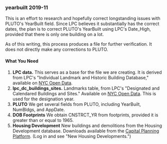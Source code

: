 <h3>yearbuilt 2019-11</h3>

<p>This is an effort to research and hopefully correct longstanding issues
with PLUTO's YearBuilt field. Since LPC believes it substantially has the
correct dates, the plan is to correct PLUTO's YearBuilt using LPC's Date_High,
provided that there is only one building on a lot.</p>

<p>As of this writing, this process produces a file for further verification.
It does not directly make any corrections to PLUTO.</p>

<h4>What You Need</h4>

<ol>
<li><strong>LPC data.</strong> This serves as a base for the file we are creating. It
is derived from LPC's "Individual Landmark and Historic Building Database," available on <a
href="https://data.cityofnewyork.us/Housing-Development/LPC-Individual-Landmark-and-Historic-District-Buil/7mgd-s57w">NYC Open Data</a>.</li>
<li><strong>lpc_dc_buildings_sites.</strong> Landmarks table, from LPC's "Designated and
Calendared Buildings and Sites." Available on <a href="https://data.cityofnewyork.us/Housing-Development/Designated-and-Calendared-Buildings-and-Sites/ncre-qhxs">NYC Open Data</a>. This is used for the designation year.</li>
<li><strong>PLUTO</strong> We get several fields from PLUTO, including YearBuilt, NumBldgs, and AppDate.</li>
<li><strong>DOB Footprints</strong> We obtain CNSTRCT_YR from footprints, provided it is
greater than or equal to 1965.</li>
<li><strong>Housing Development</strong> New buildings and demolitions from the Housing
Development database. Downloads available from the <a href="https://capitalplanning.nyc.gov/">Capital Planning Platform</a>. (Log in and see "New Housing Developments.")</li>
</ol>

